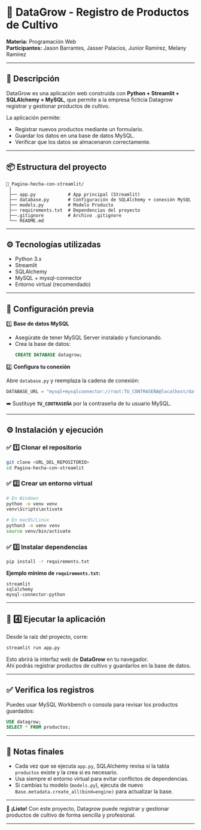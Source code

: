 # 🌱 DataGrow - Registro de Productos de Cultivo

**Materia:** Programación Web  
**Participantes:** Jason Barrantes, Jasser Palacios, Junior Ramírez, Melany Ramírez

---

## 🚀 Descripción

DataGrow es una aplicación web construida con **Python + Streamlit + SQLAlchemy + MySQL**, que permite a la empresa ficticia Datagrow registrar y gestionar productos de cultivo.

La aplicación permite:
- Registrar nuevos productos mediante un formulario.
- Guardar los datos en una base de datos MySQL.
- Verificar que los datos se almacenaron correctamente.

---

## 📦 Estructura del proyecto

```
📁 Pagina-hecha-con-streamlit/
 │
 ├── app.py            # App principal (Streamlit)
 ├── database.py       # Configuración de SQLAlchemy + conexión MySQL
 ├── models.py         # Modelo Producto
 ├── requirements.txt  # Dependencias del proyecto
 ├──.gitignore         # Archivo .gitignore
 └── README.md
```

---

## ⚙️ Tecnologías utilizadas

- Python 3.x
- Streamlit
- SQLAlchemy
- MySQL + mysql-connector
- Entorno virtual (recomendado)

---

## 🔑 Configuración previa

1️⃣ **Base de datos MySQL**

- Asegúrate de tener MySQL Server instalado y funcionando.
- Crea la base de datos:
  ```sql
  CREATE DATABASE datagrow;
  ```

2️⃣ **Configura tu conexión**

Abre `database.py` y reemplaza la cadena de conexión:

```py
DATABASE_URL = "mysql+mysqlconnector://root:TU_CONTRASEÑA@localhost/datagrow"
```

➡️ Sustituye **`TU_CONTRASEÑA`** por la contraseña de tu usuario MySQL.

---

## ⚙️ Instalación y ejecución

### ✅ 1️⃣ Clonar el repositorio

```bash
git clone <URL_DEL_REPOSITORIO>
cd Pagina-hecha-con-streamlit
```

### ✅ 2️⃣ Crear un entorno virtual

```bash
# En Windows
python -m venv venv
venv\Scripts\activate

# En macOS/Linux
python3 -m venv venv
source venv/bin/activate
```

### ✅ 3️⃣ Instalar dependencias

```bash
pip install -r requirements.txt
```

**Ejemplo mínimo de `requirements.txt`:**
```
streamlit
sqlalchemy
mysql-connector-python
```

---

## 🚦 4️⃣ Ejecutar la aplicación

Desde la raíz del proyecto, corre:

```bash
streamlit run app.py
```

Esto abrirá la interfaz web de **DataGrow** en tu navegador.  
Ahí podrás registrar productos de cultivo y guardarlos en la base de datos.

---

## ✅ Verifica los registros

Puedes usar MySQL Workbench o consola para revisar los productos guardados:

```sql
USE datagrow;
SELECT * FROM productos;
```

---

## 📝 Notas finales

- Cada vez que se ejecuta `app.py`, SQLAlchemy revisa si la tabla `productos` existe y la crea si es necesario.
- Usa siempre el entorno virtual para evitar conflictos de dependencias.
- Si cambias tu modelo (`models.py`), ejecuta de nuevo `Base.metadata.create_all(bind=engine)` para actualizar la base.

---

🚀 **¡Listo!** Con este proyecto, Datagrow puede registrar y gestionar productos de cultivo de forma sencilla y profesional.

---
